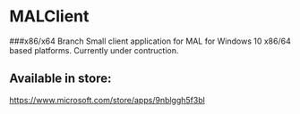 # MALClient 
###x86/x64 Branch
Small client application for MAL for Windows 10 x86/64 based platforms.
Currently under contruction.
## Available in store:
https://www.microsoft.com/store/apps/9nblggh5f3bl
